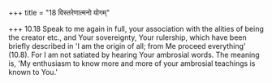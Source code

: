 +++
title = "18 विस्तरेणात्मनो योगम्"

+++
10.18 Speak to me again in full, your association with the alities of
being the creator etc., and Your sovereignty, Your rulership, which have
been briefly described in 'I am the origin of all; from Me proceed
everything' (10.8). For I am not satiated by hearing Your ambrosial
words. The meaning is, 'My enthusiasm to know more and more of your
ambrosial teachings is known to You.'
